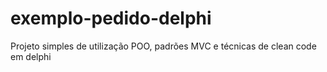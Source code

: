 # exemplo-pedido-delphi
 Projeto simples de utilização POO, padrões MVC e técnicas de clean code em delphi
